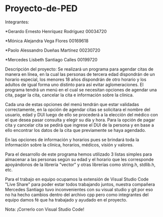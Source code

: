 # Proyecto-de-PED

Integrantes:

*Gerardo Ernesto Henríquez Rodríguez 00034720

*Mónica Alejandra Vega Flores        00169618

*Paolo Alessandro Dueñas Martínez    00230720

*Mercedes Lisbeth Santiago Calles    00199720

Descripción del proyecto:
Se realizará un programa para agendar citas de manera en línea, en la cual las personas de tercera edad dispondrán de un horario
especial, los menores 18 años dispondrán de otro horario y los adultos de igual forma uno distinto para así evitar aglomeraciones. 
El programa tendrá un menú en el cual se necesitan opciones de agendar una cita, pagar la cita, cancelar la cita e información
sobre la clínica.

Cada una de estas opciones del menú tendrán que estar validadas correctamente, en la opción de agendar citas se solicitara el nombre
del usuario, edad y DUI luego de ello se procederá a la elección del médico con el que desea pasar consulta y elegir su día y hora.
Para la opción de pagar cita y cancelar cita se pedirá que ingrese el DUI de la persona y en base a ello encontrar los datos de la 
cita que previamente se haya agendado.

En las opciones de información y horarios pues se brindará toda la información sobre la clínica, horarios, médicos, visión y valores.

Para el desarrollo de este programa hemos utilizado 3 listas simples para almacenar a las personas según su edad y el horario que les 
corresponde apoyándonos de la librería "vector" y otras librerías como string.h, stdlib.h, etc.

Para el trabajo en equipo ocupamos la extensión de Visual Studio Code "Live Share" para poder estar todos trabajando juntos, nuestra
compañera Mercedes Santiago tuvo inconvenientes con su visual studio y git por eso no ha hecho cambios dentro del archivo cpp pero como 
integrantes del equipo damos fé que ha trabajado y ayudado en el proyecto.

Nota: ¡Correrlo con Visual Studio Code!

